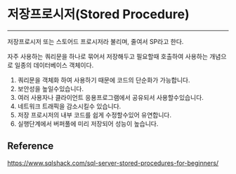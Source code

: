 # 저장프로시저(Stored Procedure)

---

저장프로시저 또는 스토어드 프로시저라 불리며, 줄여서 SP라고 한다.

자주 사용하는 쿼리문을 하나로 묶어서 저장해두고 필요할때 호출하여 사용하는 개념으로 일종의 데이터베이스 객체이다.

1. 쿼리문을 객체화 하여 사용하기 때문에 코드의 단순화가 가능합니다.
2. 보안성을 높일수있습니다.
3. 여러 사용자나 클라이언트 응용프로그램에서 공유되서 사용할수있습니다.
4. 네트워크 트래픽을 감소시킬수 있습니다. 
5. 저장 프로시저의 내부 코드를 쉽게 수정할수있어 유연합니다.
6. 실행단계에서 버퍼풀에 미리 저장되어 성능이 높습니다.



## Reference

https://www.sqlshack.com/sql-server-stored-procedures-for-beginners/